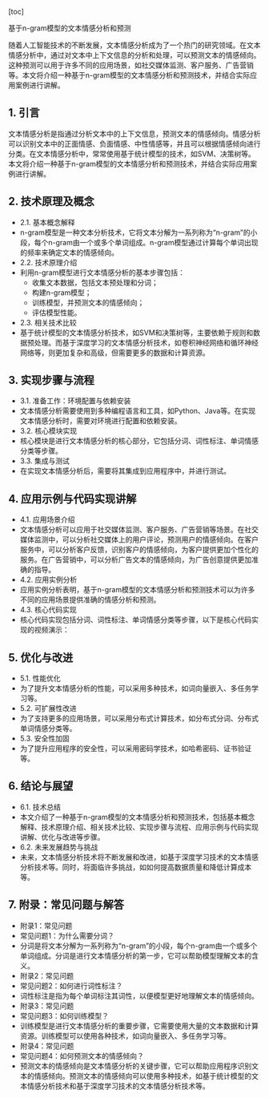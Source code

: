 
[toc]                    
                
                
基于n-gram模型的文本情感分析和预测

随着人工智能技术的不断发展，文本情感分析成为了一个热门的研究领域。在文本情感分析中，通过对文本中上下文信息的分析和处理，可以预测文本的情感倾向。这种预测可以用于许多不同的应用场景，如社交媒体监测、客户服务、广告营销等。本文将介绍一种基于n-gram模型的文本情感分析和预测技术，并结合实际应用案例进行讲解。

## 1. 引言

文本情感分析是指通过分析文本中的上下文信息，预测文本的情感倾向。情感分析可以识别文本中的正面情感、负面情感、中性情感等，并且可以根据情感倾向进行分类。在文本情感分析中，常常使用基于统计模型的技术，如SVM、决策树等。本文将介绍一种基于n-gram模型的文本情感分析和预测技术，并结合实际应用案例进行讲解。

## 2. 技术原理及概念

- 2.1. 基本概念解释
- n-gram模型是一种文本分析技术，它将文本分解为一系列称为“n-gram”的小段，每个n-gram由一个或多个单词组成。n-gram模型通过计算每个单词出现的频率来确定文本的情感倾向。
- 2.2. 技术原理介绍
- 利用n-gram模型进行文本情感分析的基本步骤包括：
    - 收集文本数据，包括文本预处理和分词；
    - 构建n-gram模型；
    - 训练模型，并预测文本的情感倾向；
    - 评估模型性能。
- 2.3. 相关技术比较
- 基于统计模型的文本情感分析技术，如SVM和决策树等，主要依赖于规则和数据预处理。而基于深度学习的文本情感分析技术，如卷积神经网络和循环神经网络等，则更加复杂和高级，但需要更多的数据和计算资源。

## 3. 实现步骤与流程

- 3.1. 准备工作：环境配置与依赖安装
- 文本情感分析需要使用到多种编程语言和工具，如Python、Java等。在实现文本情感分析时，需要对环境进行配置和依赖安装。
- 3.2. 核心模块实现
- 核心模块是进行文本情感分析的核心部分，它包括分词、词性标注、单词情感分类等步骤。
- 3.3. 集成与测试
- 在实现文本情感分析后，需要将其集成到应用程序中，并进行测试。

## 4. 应用示例与代码实现讲解

- 4.1. 应用场景介绍
- 文本情感分析可以应用于社交媒体监测、客户服务、广告营销等场景。在社交媒体监测中，可以分析社交媒体上的用户评论，预测用户的情感倾向。在客户服务中，可以分析客户反馈，识别客户的情感倾向，为客户提供更加个性化的服务。在广告营销中，可以分析广告文本的情感倾向，为广告创意提供更加准确的指导。
- 4.2. 应用实例分析
- 应用实例分析表明，基于n-gram模型的文本情感分析和预测技术可以为许多不同的应用场景提供准确的情感分析和预测。
- 4.3. 核心代码实现
- 核心代码实现包括分词、词性标注、单词情感分类等步骤，以下是核心代码实现的视频演示：

## 5. 优化与改进

- 5.1. 性能优化
- 为了提升文本情感分析的性能，可以采用多种技术，如词向量嵌入、多任务学习等。
- 5.2. 可扩展性改进
- 为了支持更多的应用场景，可以采用分布式计算技术，如分布式分词、分布式单词情感分类等。
- 5.3. 安全性加固
- 为了提升应用程序的安全性，可以采用密码学技术，如哈希密码、证书验证等。

## 6. 结论与展望

- 6.1. 技术总结
- 本文介绍了一种基于n-gram模型的文本情感分析和预测技术，包括基本概念解释、技术原理介绍、相关技术比较、实现步骤与流程、应用示例与代码实现讲解、优化与改进等步骤。
- 6.2. 未来发展趋势与挑战
- 未来，文本情感分析技术将不断发展和改进，如基于深度学习技术的文本情感分析技术等。同时，将面临许多挑战，如如何提高数据质量和降低计算成本等。

## 7. 附录：常见问题与解答

- 附录1：常见问题
- 常见问题1：为什么需要分词？
- 分词是将文本分解为一系列称为“n-gram”的小段，每个n-gram由一个或多个单词组成。分词是进行文本情感分析的第一步，它可以帮助模型理解文本的含义。
- 附录2：常见问题
- 常见问题2：如何进行词性标注？
- 词性标注是指为每个单词标注其词性，以便模型更好地理解文本的情感倾向。
- 附录3：常见问题
- 常见问题3：如何训练模型？
- 训练模型是进行文本情感分析的重要步骤，它需要使用大量的文本数据和计算资源。训练模型可以使用各种技术，如词向量嵌入、多任务学习等。
- 附录4：常见问题
- 常见问题4：如何预测文本的情感倾向？
- 预测文本的情感倾向是文本情感分析的关键步骤，它可以帮助应用程序识别文本的情感倾向。预测文本的情感倾向可以使用多种技术，如基于统计模型的文本情感分析技术和基于深度学习技术的文本情感分析技术等。

